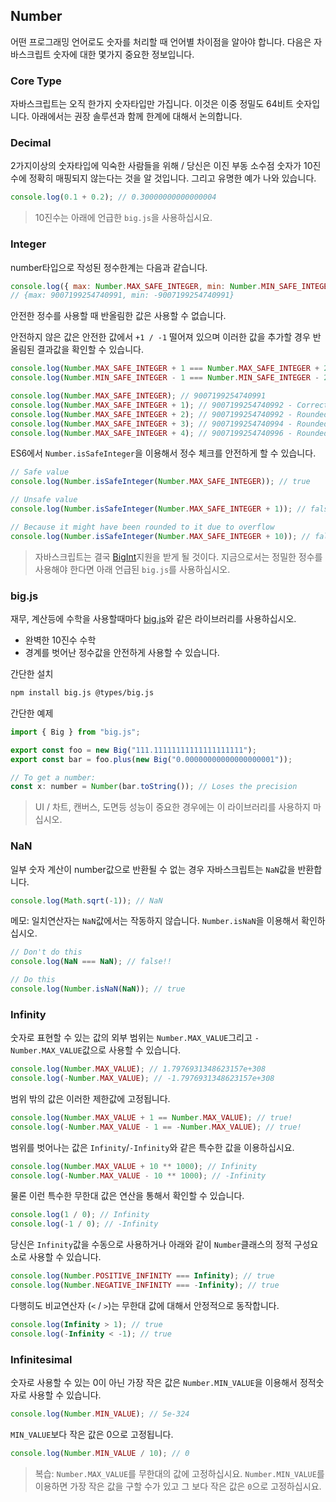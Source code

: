 ## Number

어떤 프로그래밍 언어로도 숫자를 처리할 때 언어별 차이점을 알아야 합니다. 다음은 자바스크립트 숫자에 대한 몇가지 중요한 정보입니다.

### Core Type

자바스크립트는 오직 한가지 숫자타입만 가집니다. 이것은 이중 정밀도 64비트 숫자입니다. 아래에서는 권장 솔루션과 함께 한계에 대해서 논의합니다.

### Decimal

2가지이상의 숫자타입에 익숙한 사람들을 위해 / 당신은 이진 부동 소수점 숫자가 10진수에 정확히 매핑되지 않는다는 것을 알 것입니다. 그리고 유명한 예가 나와 있습니다.

```js
console.log(0.1 + 0.2); // 0.30000000000000004
```

> 10진수는 아래에 언급한 `big.js`을 사용하십시요.

### Integer

number타입으로 작성된 정수한계는 다음과 같습니다.

```js
console.log({ max: Number.MAX_SAFE_INTEGER, min: Number.MIN_SAFE_INTEGER });
// {max: 9007199254740991, min: -9007199254740991}
```

안전한 정수를 사용할 때 반올림한 값은 사용할 수 없습니다.

안전하지 않은 값은 안전한 값에서 `+1 / -1` 떨어져 있으며 이러한 값을 추가할 경우 반올림된 결과값을 확인할 수 있습니다.

```js
console.log(Number.MAX_SAFE_INTEGER + 1 === Number.MAX_SAFE_INTEGER + 2); // true!
console.log(Number.MIN_SAFE_INTEGER - 1 === Number.MIN_SAFE_INTEGER - 2); // true!

console.log(Number.MAX_SAFE_INTEGER); // 9007199254740991
console.log(Number.MAX_SAFE_INTEGER + 1); // 9007199254740992 - Correct
console.log(Number.MAX_SAFE_INTEGER + 2); // 9007199254740992 - Rounded!
console.log(Number.MAX_SAFE_INTEGER + 3); // 9007199254740994 - Rounded - correct by luck
console.log(Number.MAX_SAFE_INTEGER + 4); // 9007199254740996 - Rounded!
```

ES6에서 `Number.isSafeInteger`을 이용해서 정수 체크를 안전하게 할 수 있습니다.

```js
// Safe value
console.log(Number.isSafeInteger(Number.MAX_SAFE_INTEGER)); // true

// Unsafe value
console.log(Number.isSafeInteger(Number.MAX_SAFE_INTEGER + 1)); // false

// Because it might have been rounded to it due to overflow
console.log(Number.isSafeInteger(Number.MAX_SAFE_INTEGER + 10)); // false
```

> 자바스크립트는 결국 [BigInt](https://developers.google.com/web/updates/2018/05/bigint)지원을 받게 될 것이다. 지금으로서는 정밀한 정수를 사용해야 한다면 아래 언급된 `big.js`를 사용하십시오.

### big.js

재무, 계산등에 수학을 사용할때마다 [big.js](https://github.com/MikeMcl/big.js/)와 같은 라이브러리를 사용하십시오.

- 완벽한 10진수 수학
- 경계를 벗어난 정수값을 안전하게 사용할 수 있습니다.

간단한 설치

```bash
npm install big.js @types/big.js
```

간단한 예제

```js
import { Big } from "big.js";

export const foo = new Big("111.11111111111111111111");
export const bar = foo.plus(new Big("0.00000000000000000001"));

// To get a number:
const x: number = Number(bar.toString()); // Loses the precision
```

> UI / 차트, 캔버스, 도면등 성능이 중요한 경우에는 이 라이브러리를 사용하지 마십시오.

### NaN

일부 숫자 계산이 number값으로 반환될 수 없는 경우 자바스크립트는 `NaN`값을 반환합니다.

```js
console.log(Math.sqrt(-1)); // NaN
```

메모: 일치연산자는 `NaN`값에서는 작동하지 않습니다. `Number.isNaN`을 이용해서 확인하십시오.

```js
// Don't do this
console.log(NaN === NaN); // false!!

// Do this
console.log(Number.isNaN(NaN)); // true
```

### Infinity

숫자로 표현할 수 있는 값의 외부 범위는 `Number.MAX_VALUE`그리고 `-Number.MAX_VALUE`값으로 사용할 수 있습니다.

```js
console.log(Number.MAX_VALUE); // 1.7976931348623157e+308
console.log(-Number.MAX_VALUE); // -1.7976931348623157e+308
```

범위 밖의 값은 이러한 제한값에 고정됩니다.

```js
console.log(Number.MAX_VALUE + 1 == Number.MAX_VALUE); // true!
console.log(-Number.MAX_VALUE - 1 == -Number.MAX_VALUE); // true!
```

범위를 벗어나는 값은 `Infinity`/`-Infinity`와 같은 특수한 값을 이용하십시요.

```js
console.log(Number.MAX_VALUE + 10 ** 1000); // Infinity
console.log(-Number.MAX_VALUE - 10 ** 1000); // -Infinity
```

물론 이런 특수한 무한대 값은 연산을 통해서 확인할 수 있습니다.

```js
console.log(1 / 0); // Infinity
console.log(-1 / 0); // -Infinity
```

당신은 `Infinity`값을 수동으로 사용하거나 아래와 같이 `Number`클래스의 정적 구성요소로 사용할 수 있습니다.

```js
console.log(Number.POSITIVE_INFINITY === Infinity); // true
console.log(Number.NEGATIVE_INFINITY === -Infinity); // true
```

다행히도 비교연산자 (`<` / `>`)는 무한대 값에 대해서 안정적으로 동작합니다.

```js
console.log(Infinity > 1); // true
console.log(-Infinity < -1); // true
```

### Infinitesimal

숫자로 사용할 수 있는 0이 아닌 가장 작은 값은 `Number.MIN_VALUE`을 이용해서 정적숫자로 사용할 수 있습니다.

```js
console.log(Number.MIN_VALUE); // 5e-324
```

`MIN_VALUE`보다 작은 값은 0으로 고정됩니다.

```js
console.log(Number.MIN_VALUE / 10); // 0
```

> 복습: `Number.MAX_VALUE`를 무한대의 값에 고정하십시요. `Number.MIN_VALUE`를 이용하면 가장 작은 값을 구할 수가 있고 그 보다 작은 값은 `0`으로 고정하십시요.
